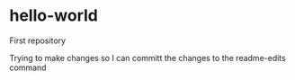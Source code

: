 hello-world
===========

First repository

Trying to make changes so I can committ the changes to the readme-edits command
